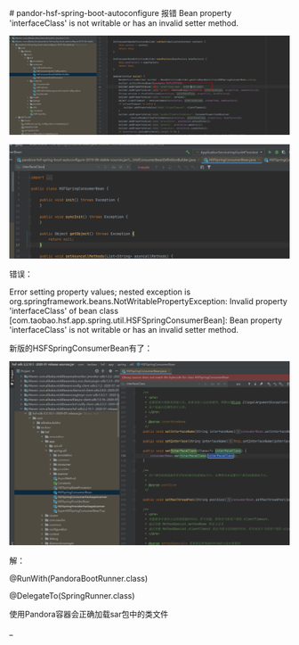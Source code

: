 \# pandor-hsf-spring-boot-autoconfigure
报错 Bean property 'interfaceClass' is not writable or has an invalid setter method.

![image.png](assert/1598429866396-2a898494-dbae-43cb-a7f6-1533067cf4a9.png)

![image.png](assert/1598429882509-751636c7-6fe9-4dca-bc36-2480b812f9f4.png)

错误：

Error setting property values; nested exception is org.springframework.beans.NotWritablePropertyException: Invalid property 'interfaceClass' of bean class [com.taobao.hsf.app.spring.util.HSFSpringConsumerBean]: Bean property 'interfaceClass' is not writable or has an invalid setter method.

新版的HSFSpringConsumerBean有了：

![image.png](assert/1598429963061-0f5dbb07-2e75-45d6-b08f-2cbe421582ef.png)

解：

@RunWith(PandoraBootRunner.class)

@DelegateTo(SpringRunner.class)

使用Pandora容器会正确加载sar包中的类文件

\_